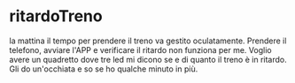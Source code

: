 # ritardoTreno

la mattina il tempo per prendere il treno va gestito oculatamente. Prendere il telefono, avviare l'APP e verificare il ritardo non funziona per me.
Voglio avere un quadretto dove tre led mi dicono se e di quanto il treno è in ritardo. Gli do un'occhiata e so se ho qualche minuto in più.

